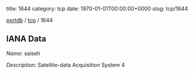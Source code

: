 title: 1644
category: tcp
date: 1970-01-01T00:00:00+0000
slug: tcp/1644

[portdb](/) / [tcp](/category/tcp.html) / 1644


## IANA Data

_Name:_ saiseh

_Description:_ Satellite-data Acquisition System 4

